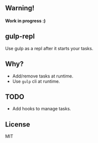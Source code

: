 ## Warning!
#### Work in progress :)

## gulp-repl

Use gulp as a repl after it starts your tasks.

## Why?

 - Add/remove tasks at runtime.
 - Use `gulp` cli at runtime.

## TODO

 - Add hooks to manage tasks.

## License

MIT